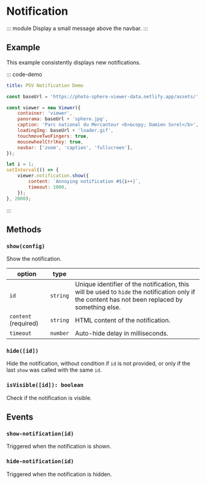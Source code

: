 # Notification

::: module
<ApiButton page="classes/Core.Notification.html"/>
Display a small message above the navbar.
:::

## Example

This example consistently displays new notifications.

::: code-demo

```yaml
title: PSV Notification Demo
```

```js
const baseUrl = 'https://photo-sphere-viewer-data.netlify.app/assets/';

const viewer = new Viewer({
    container: 'viewer',
    panorama: baseUrl + 'sphere.jpg',
    caption: 'Parc national du Mercantour <b>&copy; Damien Sorel</b>',
    loadingImg: baseUrl + 'loader.gif',
    touchmoveTwoFingers: true,
    mousewheelCtrlKey: true,
    navbar: ['zoom', 'caption', 'fullscreen'],
});

let i = 1;
setInterval(() => {
    viewer.notification.show({
        content: `Annoying notification #${i++}`,
        timeout: 1000,
    });
}, 2000);
```

:::

## Methods

### `show(config)`

Show the notification.

| option | type |   |
| ------ | ---- | - |
| `id` | `string` | Unique identifier of the notification, this will be used to `hide` the notification only if the content has not been replaced by something else. |
| `content` (required) | `string` | HTML content of the notification. |
| `timeout` | `number` | Auto-hide delay in milliseconds. |

### `hide([id])`

Hide the notification, without condition if `id` is not provided, or only if the last `show` was called with the same `id`.

### `isVisible([id]): boolean`

Check if the notification is visible.

## Events

### `show-notification(id)`

Triggered when the notification is shown.

### `hide-notification(id)`

Triggered when the notification is hidden.
